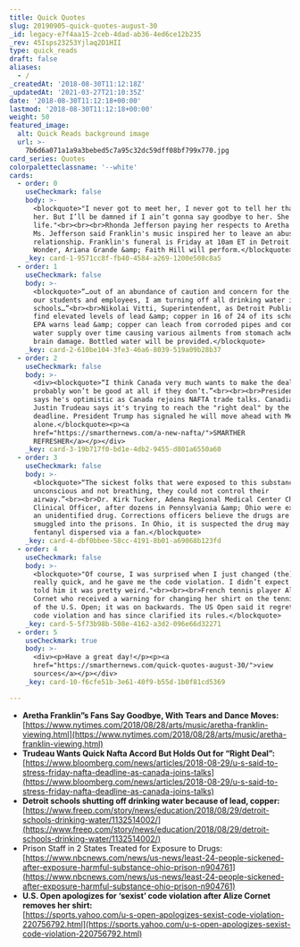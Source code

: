 ```yaml
---
title: Quick Quotes
slug: 20190905-quick-quotes-august-30
_id: legacy-e7f4aa15-2ceb-4dad-ab36-4ed6ce12b235
_rev: 45Isps23253Yjlaq2D1HII
type: quick_reads
draft: false
aliases:
  - /
_createdAt: '2018-08-30T11:12:18Z'
_updatedAt: '2021-03-27T21:10:35Z'
date: '2018-08-30T11:12:18+00:00'
lastmod: '2018-08-30T11:12:18+00:00'
weight: 50
featured_image:
  alt: Quick Reads background image
  url: >-
    7b6d6a071a1a9a3bebed5c7a95c32dc59dff08bf799x770.jpg
card_series: Quotes
colorpaletteclassname: '--white'
cards:
  - order: 0
    useCheckmark: false
    body: >-
      <blockquote>"I never got to meet her, I never got to tell her that I love
      her. But I’ll be damned if I ain’t gonna say goodbye to her. She saved my
      life."<br><br><br>Rhonda Jefferson paying her respects to Aretha Franklin.
      Ms. Jefferson said Franklin's music inspired her to leave an abusive
      relationship. Franklin's funeral is Friday at 10am ET in Detroit. Stevie
      Wonder, Ariana Grande &amp; Faith Hill will perform.</blockquote>
    _key: card-1-9571cc8f-fb40-4584-a269-1200e508c8a5
  - order: 1
    useCheckmark: false
    body: >-
      <blockquote>“…out of an abundance of caution and concern for the safety of
      our students and employees, I am turning off all drinking water in our
      schools…”<br><br>Nikolai Vitti, Superintendent, as Detroit Public Schools
      find elevated levels of lead &amp; copper in 16 of 24 of its schools. The
      EPA warns lead &amp; copper can leach from corroded pipes and contaminate
      water supply over time causing various ailments from stomach aches to
      brain damage. Bottled water will be provided.</blockquote>
    _key: card-2-610be104-3fe3-46a6-8039-519a09b28b37
  - order: 2
    useCheckmark: false
    body: >-
      <div><blockquote>“I think Canada very much wants to make the deal. It
      probably won’t be good at all if they don’t.”<br><br><br>President Trump
      says he's optimistic as Canada rejoins NAFTA trade talks. Canadian PM
      Justin Trudeau says it's trying to reach the "right deal" by the Friday
      deadline. President Trump has signaled he will move ahead with Mexico
      alone.</blockquote><p><a
      href="https://smarthernews.com/a-new-nafta/">SMARTHER
      REFRESHER</a></p></div>
    _key: card-3-19b717f0-bd1e-4db2-9455-d801a6550a60
  - order: 3
    useCheckmark: false
    body: >-
      <blockquote>“The sickest folks that were exposed to this substance came in
      unconscious and not breathing, they could not control their
      airway.”<br><br>Dr. Kirk Tucker, Adena Regional Medical Center Chief
      Clinical Officer, after dozens in Pennsylvania &amp; Ohio were exposed to
      an unidentified drug. Corrections officers believe the drugs are being
      smuggled into the prisons. In Ohio, it is suspected the drug may be
      fentanyl dispersed via a fan.</blockquote>
    _key: card-4-dbf0bbee-58cc-4191-8b01-a69068b123fd
  - order: 4
    useCheckmark: false
    body: >-
      <blockquote>"Of course, I was surprised when I just changed (the) T-shirt
      really quick, and he gave me the code violation. I didn’t expect it, and I
      told him it was pretty weird."<br><br><br>French tennis player Alize
      Cornet who received a warning for changing her shirt on the tennis court
      of the U.S. Open; it was on backwards. The US Open said it regrets the
      code violation and has since clarified its rules.</blockquote>
    _key: card-5-5f73b98b-508e-4162-a3d2-096e66d32271
  - order: 5
    useCheckmark: true
    body: >-
      <div><p>Have a great day!</p><p><a
      href="https://smarthernews.com/quick-quotes-august-30/">view
      sources</a></p></div>
    _key: card-10-f6cfe51b-3e61-40f9-b55d-1b0f81cd5369

---
```

* **Aretha Franklin”s Fans Say Goodbye, With Tears and Dance Moves:**  
[https://www.nytimes.com/2018/08/28/arts/music/aretha-franklin-viewing.html](https://www.nytimes.com/2018/08/28/arts/music/aretha-franklin-viewing.html)
* **Trudeau Wants Quick Nafta Accord But Holds Out for “Right Deal”:**  
[https://www.bloomberg.com/news/articles/2018-08-29/u-s-said-to-stress-friday-nafta-deadline-as-canada-joins-talks](https://www.bloomberg.com/news/articles/2018-08-29/u-s-said-to-stress-friday-nafta-deadline-as-canada-joins-talks)
* **Detroit schools shutting off drinking water because of lead, copper:**  
[https://www.freep.com/story/news/education/2018/08/29/detroit-schools-drinking-water/1132514002/](https://www.freep.com/story/news/education/2018/08/29/detroit-schools-drinking-water/1132514002/)
* Prison Staff in 2 States Treated for Exposure to Drugs:  
[https://www.nbcnews.com/news/us-news/least-24-people-sickened-after-exposure-harmful-substance-ohio-prison-n904761](https://www.nbcnews.com/news/us-news/least-24-people-sickened-after-exposure-harmful-substance-ohio-prison-n904761)
* **U.S. Open apologizes for ‘sexist’ code violation after Alize Cornet removes her shirt:**  
[https://sports.yahoo.com/u-s-open-apologizes-sexist-code-violation-220756792.html](https://sports.yahoo.com/u-s-open-apologizes-sexist-code-violation-220756792.html)